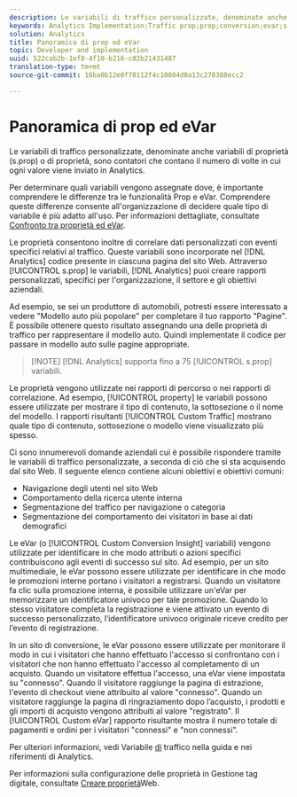 ```yaml
---
description: Le variabili di traffico personalizzate, denominate anche variabili di proprietà (s.prop) o di proprietà, sono contatori che contano il numero di volte in cui ogni valore viene inviato in Analytics.
keywords: Analytics Implementation;Traffic prop;prop;conversion;evar;s.prop;custom conversion insight;traffic variable
solution: Analytics
title: Panoramica di prop ed eVar
topic: Developer and implementation
uuid: 522cab2b-1ef8-4f10-b216-c82b21431487
translation-type: tm+mt
source-git-commit: 16ba0b12e0f70112f4c10804d0a13c278388ecc2

---
```



# Panoramica di prop ed eVar

Le variabili di traffico personalizzate, denominate anche variabili di proprietà (s.prop) o di proprietà, sono contatori che contano il numero di volte in cui ogni valore viene inviato in Analytics.

Per determinare quali variabili vengono assegnate dove, è importante comprendere le differenze tra le funzionalità Prop e eVar. Comprendere queste differenze consente all'organizzazione di decidere quale tipo di variabile è più adatto all'uso. Per informazioni dettagliate, consultate [Confronto tra proprietà ed eVar](/help/implement/analytics-terminology-basics/c-props-evars/props-vs-evars.md).

Le proprietà consentono inoltre di correlare dati personalizzati con eventi specifici relativi al traffico. Queste variabili sono incorporate nel [!DNL Analytics] codice presente in ciascuna pagina del sito Web. Attraverso [!UICONTROL s.prop] le variabili, [!DNL Analytics] puoi creare rapporti personalizzati, specifici per l'organizzazione, il settore e gli obiettivi aziendali.

Ad esempio, se sei un produttore di automobili, potresti essere interessato a vedere "Modello auto più popolare" per completare il tuo rapporto "Pagine". È possibile ottenere questo risultato assegnando una delle proprietà di traffico per rappresentare il modello auto. Quindi implementate il codice per passare in modello auto sulle pagine appropriate.

> [!NOTE] [!DNL Analytics] supporta fino a 75 [!UICONTROL s.prop] variabili.

Le proprietà vengono utilizzate nei rapporti di percorso o nei rapporti di correlazione. Ad esempio, [!UICONTROL property] le variabili possono essere utilizzate per mostrare il tipo di contenuto, la sottosezione o il nome del modello. I rapporti risultanti [!UICONTROL Custom Traffic] mostrano quale tipo di contenuto, sottosezione o modello viene visualizzato più spesso.

Ci sono innumerevoli domande aziendali cui è possibile rispondere tramite le variabili di traffico personalizzate, a seconda di ciò che si sta acquisendo dal sito Web. Il seguente elenco contiene alcuni obiettivi e obiettivi comuni:

* Navigazione degli utenti nel sito Web
* Comportamento della ricerca utente interna
* Segmentazione del traffico per navigazione o categoria
* Segmentazione del comportamento dei visitatori in base ai dati demografici

Le eVar (o [!UICONTROL Custom Conversion Insight] variabili) vengono utilizzate per identificare in che modo attributi o azioni specifici contribuiscono agli eventi di successo sul sito. Ad esempio, per un sito multimediale, le eVar possono essere utilizzate per identificare in che modo le promozioni interne portano i visitatori a registrarsi. Quando un visitatore fa clic sulla promozione interna, è possibile utilizzare un'eVar per memorizzare un identificatore univoco per tale promozione. Quando lo stesso visitatore completa la registrazione e viene attivato un evento di successo personalizzato, l’identificatore univoco originale riceve credito per l’evento di registrazione.

In un sito di conversione, le eVar possono essere utilizzate per monitorare il modo in cui i visitatori che hanno effettuato l'accesso si confrontano con i visitatori che non hanno effettuato l'accesso al completamento di un acquisto. Quando un visitatore effettua l'accesso, una eVar viene impostata su "connesso". Quando il visitatore raggiunge la pagina di estrazione, l'evento di checkout viene attribuito al valore "connesso". Quando un visitatore raggiunge la pagina di ringraziamento dopo l’acquisto, i prodotti e gli importi di acquisto vengono attribuiti al valore "registrato". Il [!UICONTROL Custom eVar] rapporto risultante mostra il numero totale di pagamenti e ordini per i visitatori "connessi" e "non connessi".

Per ulteriori informazioni, vedi Variabile [di](https://marketing.adobe.com/resources/help/en_US/reference/traffic_var.html) traffico nella guida e nei riferimenti di Analytics.

Per informazioni sulla configurazione delle proprietà in Gestione tag digitale, consultate [Creare proprietà](/help/implement/c-implement-with-dtm/t-create-web-property.md)Web.
